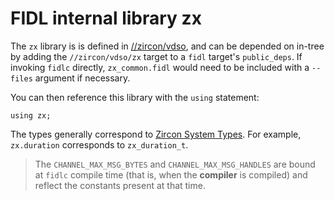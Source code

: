 # FIDL internal library zx

The `zx` library is is defined in [//zircon/vdso](/zircon/vdso), and can be
depended on in-tree by adding the `//zircon/vdso/zx` target to a  `fidl`
target's `public_deps`. If invoking `fidlc` directly, `zx_common.fidl` would
need to be included with a `--files` argument if necessary.

You can then reference this library with the `using` statement:

```fidl
using zx;
```

The types generally correspond to [Zircon System
Types](development/api/system.md#types). For example,
`zx.duration` corresponds to `zx_duration_t`.

> The `CHANNEL_MAX_MSG_BYTES` and `CHANNEL_MAX_MSG_HANDLES`
> are bound at `fidlc` compile time (that is, when the **compiler**
> is compiled) and reflect the constants present at that time.
